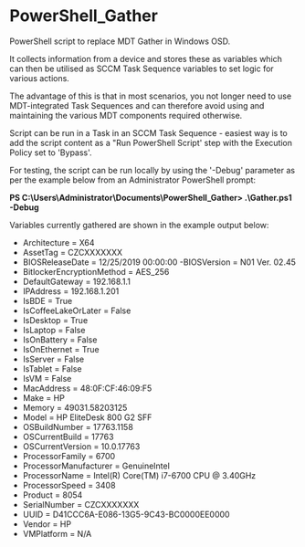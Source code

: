 # PowerShell_Gather
PowerShell script to replace MDT Gather in Windows OSD. 

It collects information from a device and stores these as variables which can then be utilised as SCCM Task Sequence variables to set logic for various actions.

The advantage of this is that in most scenarios, you not longer need to use MDT-integrated Task Sequences and can therefore avoid using and maintaining the various MDT components required otherwise.

Script can be run in a Task in an SCCM Task Sequence - easiest way is to add the script content as a "Run PowerShell Script' step with the Execution Policy set to 'Bypass'.

For testing, the script can be run locally by using the '-Debug' parameter as per the example below from an Administrator PowerShell prompt:

**PS C:\Users\Administrator\Documents\PowerShell_Gather> .\Gather.ps1 -Debug**

Variables currently gathered are shown in the example output below:

- Architecture = X64
- AssetTag = CZCXXXXXXX
- BIOSReleaseDate = 12/25/2019 00:00:00
 -BIOSVersion = N01 Ver. 02.45
- BitlockerEncryptionMethod = AES_256
- DefaultGateway = 192.168.1.1
- IPAddress = 192.168.1.201
- IsBDE = True
- IsCoffeeLakeOrLater = False
- IsDesktop = True
- IsLaptop = False
- IsOnBattery = False
- IsOnEthernet = True
- IsServer = False
- IsTablet = False
- IsVM = False
- MacAddress = 48:0F:CF:46:09:F5
- Make = HP
- Memory = 49031.58203125
- Model = HP EliteDesk 800 G2 SFF
- OSBuildNumber = 17763.1158
- OSCurrentBuild = 17763
- OSCurrentVersion = 10.0.17763
- ProcessorFamily = 6700
- ProcessorManufacturer = GenuineIntel
- ProcessorName = Intel(R) Core(TM) i7-6700 CPU @ 3.40GHz
- ProcessorSpeed = 3408
- Product = 8054
- SerialNumber = CZCXXXXXXX
- UUID = D41CCC6A-E086-13G5-9C43-BC0000EE0000
- Vendor = HP
- VMPlatform = N/A
